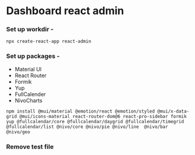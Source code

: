 # Dashboard react admin

### Set up workdir -

```
npx create-react-app react-admin

```

### Set up packages -
* Material UI 
* React Router
* Formik
* Yup
* FullCalender
* NivoCharts
```
npm install @mui/material @emotion/react @emotion/styled @mui/x-data-grid @mui/icons-material react-router-dom@6 react-pro-sidebar formik yup @fullcalendar/core @fullcalendar/daygrid @fullcalendar/timegrid @fullcalendar/list @nivo/core @nivo/pie @nivo/line  @nivo/bar @nivo/geo

``` 

### Remove test file
